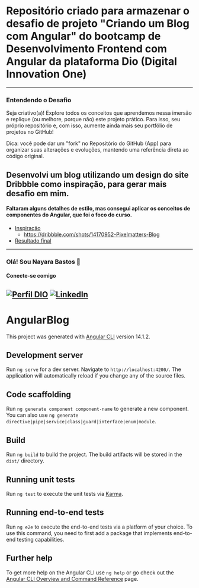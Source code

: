 # Repositório criado para armazenar o desafio de projeto "Criando um Blog com Angular" do bootcamp de **Desenvolvimento Frontend com Angular** da plataforma Dio (Digital Innovation One)
---------------
### Entendendo o Desafio
Seja criativo(a)! Explore todos os conceitos que aprendemos nessa imersão e replique (ou melhore, porque não) este projeto prático. Para isso, seu próprio repositório e, com isso, aumente ainda mais seu portfólio de projetos no GitHub!

Dica: você pode dar um "fork" no Repositório do GitHub (App) para organizar suas alterações e evoluções, mantendo uma referência direta ao código original.

## Desenvolvi um blog utilizando um design do site Dribbble como inspiração, para gerar mais desafio em mim.
#### Faltaram alguns detalhes de estilo, mas consegui aplicar os conceitos de componentes do Angular, que foi o foco do curso.
 - [Inspiração](https://github.com/nayarabr/angular-blog/blob/main/.ideas/pixelMattersBlog.png)
   - https://dribbble.com/shots/14170952-Pixelmatters-Blog
 - [Resultado final](https://github.com/nayarabr/angular-blog/assets/13522766/d65007cd-a70d-4b78-a178-8640c0fc1315)


---------------
### Olá! Sou Nayara Bastos 💜
#### Conecte-se comigo
[![Perfil DIO](https://img.shields.io/badge/-Meu%20Perfil%20na%20DIO-886CE4?style=for-the-badge)](https://web.dio.me/users/nayarabr1992)
[![LinkedIn](https://img.shields.io/badge/LinkedIn-0077B5?style=for-the-badge&logo=linkedin&logoColor=white)](https://www.linkedin.com/in/nayara-bastos/)
---------------

# AngularBlog

This project was generated with [Angular CLI](https://github.com/angular/angular-cli) version 14.1.2.

## Development server

Run `ng serve` for a dev server. Navigate to `http://localhost:4200/`. The application will automatically reload if you change any of the source files.

## Code scaffolding

Run `ng generate component component-name` to generate a new component. You can also use `ng generate directive|pipe|service|class|guard|interface|enum|module`.

## Build

Run `ng build` to build the project. The build artifacts will be stored in the `dist/` directory.

## Running unit tests

Run `ng test` to execute the unit tests via [Karma](https://karma-runner.github.io).

## Running end-to-end tests

Run `ng e2e` to execute the end-to-end tests via a platform of your choice. To use this command, you need to first add a package that implements end-to-end testing capabilities.

## Further help

To get more help on the Angular CLI use `ng help` or go check out the [Angular CLI Overview and Command Reference](https://angular.io/cli) page.
